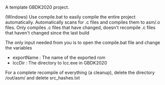 A template GBDK2020 project. 

(Windows) Use compile.bat to easily compile the entire project automatically. Automatically scans for .c files and compiles them to asm/.o files.
Only compiles .c files that have changed, doesn't recompile .c files that haven't changed since the last build

The only input needed from you is to open the compile.bat file and change the variables
- exportName    : The name of the exported rom
- lccDir        : The directory to lcc.exe in GBDK2020


For a complete recompile of everything (a cleanup), delete the directory /out/asm/ and delete src_hashes.txt

